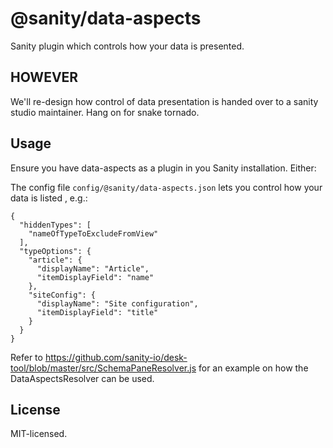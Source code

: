 # @sanity/data-aspects

Sanity plugin which controls how your data is presented.

## HOWEVER

We'll re-design how control of data presentation is handed over to a sanity studio maintainer. Hang on for snake tornado.


## Usage

Ensure you have data-aspects as a plugin in you Sanity installation. Either:

The config file `config/@sanity/data-aspects.json` lets you control how your data is listed , e.g.:

```
{
  "hiddenTypes": [
    "nameOfTypeToExcludeFromView"
  ],
  "typeOptions": {
    "article": {
      "displayName": "Article",
      "itemDisplayField": "name"
    },
    "siteConfig": {
      "displayName": "Site configuration",
      "itemDisplayField": "title"
    }
  }
}
```

Refer to https://github.com/sanity-io/desk-tool/blob/master/src/SchemaPaneResolver.js for an example on how the DataAspectsResolver can be used.

## License

MIT-licensed.
